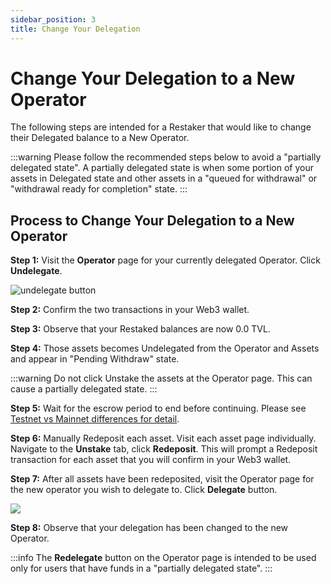 ```yaml
---
sidebar_position: 3
title: Change Your Delegation
---
```


# Change Your Delegation to a New Operator

The following steps are intended for a Restaker that would like to change their Delegated balance to a New Operator.

:::warning
Please follow the recommended steps below to avoid a "partially delegated state". A partially delegated state is when some portion of your assets in Delegated state and other assets in a "queued for withdrawal" or "withdrawal ready for completion" state.
:::

## Process to Change Your Delegation to a New Operator

**Step 1:** Visit the **Operator** page for your currently delegated Operator. Click **Undelegate**.

![undelegate button](/img/restake-guides/change-delegation-1.png)

**Step 2:** Confirm the two transactions in your Web3 wallet.

**Step 3:** Observe that your Restaked balances are now 0.0 TVL.

**Step 4:** Those assets becomes Undelegated from the Operator and Assets and appear in "Pending Withdraw" state.

:::warning
Do not click Unstake the assets at the Operator page. This can cause a partially delegated state.
:::

**Step 5:** Wait for the escrow period to end before continuing. Please see [Testnet vs Mainnet differences for detail](/docs/eigenlayer/restaking-guides/0-restaking-user-guide/stage-2-testnet/README.md#testnet-vs-mainnet-differences).


**Step 6:** Manually Redeposit each asset. Visit each asset page individually. Navigate to the **Unstake** tab, click **Redeposit**. This will prompt a Redeposit transaction for each asset that you will confirm in your Web3 wallet.

**Step 7:** After all assets have been redeposited, visit the Operator page for the new operator you wish to delegate to. Click **Delegate** button.


![](/img/googleusercontentbackup/z3oR0kwjxB8nk66ebFuRRVh8T90fIpWSdEDvbaydgghNnmqrUxhb4RIRhO5HvtUdJfPMICshYA7NM9Ifn637zv8QJa9HUipLDPD_KcddXjAhVadRyrjyuKDQXdzHzKnmcYsHQC9dzxJqA9Pf1qdb8dQ.png)


**Step 8:** Observe that your delegation has been changed to the new Operator.


:::info
The **Redelegate** button on the Operator page is intended to be used only for users that have funds in a "partially delegated state".
:::